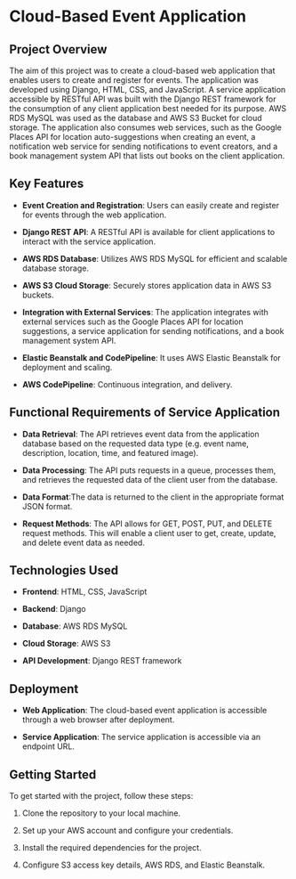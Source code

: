 # Cloud-Based Event Application

## Project Overview

The aim of this project was to create a cloud-based web application that enables users to create and register for events. The application was developed using Django, HTML, CSS, and JavaScript. A service application accessible by RESTful API was built with the Django REST framework for the consumption of any client application best needed for its purpose. AWS RDS MySQL was used as the database and AWS S3 Bucket for cloud storage. The application also consumes web services, such as the Google Places API for location auto-suggestions when creating an event, a notification web service for sending notifications to event creators, and a book management system API that lists out books on the client application.

## Key Features

- **Event Creation and Registration**: Users can easily create and register for events through the web application.

- **Django REST API**: A RESTful API is available for client applications to interact with the service application.

- **AWS RDS Database**: Utilizes AWS RDS MySQL for efficient and scalable database storage.

- **AWS S3 Cloud Storage**: Securely stores application data in AWS S3 buckets.

- **Integration with External Services**: The application integrates with external services such as the Google Places API for location suggestions, a service application for sending notifications, and a book management system API.

- **Elastic Beanstalk and CodePipeline**: It uses AWS Elastic Beanstalk for deployment and scaling.

- **AWS CodePipeline**: Continuous integration, and delivery.
  

## Functional Requirements of Service Application
- **Data Retrieval**: The API retrieves event data from the application database based on the requested data type (e.g. event name, description, location, time, and featured image).

- **Data Processing**: The API puts requests in a queue, processes them, and retrieves the requested data of the client user from the database.

- **Data Format**:The data is returned to the client in the appropriate format JSON format.

- **Request Methods**: The API allows for GET, POST, PUT, and DELETE request methods. This will enable a client user to get, create, update, and delete event data as needed.


## Technologies Used

- **Frontend**: HTML, CSS, JavaScript

- **Backend**: Django

- **Database**: AWS RDS MySQL

- **Cloud Storage**: AWS S3

- **API Development**: Django REST framework
  

## Deployment

- **Web Application**: The cloud-based event application is accessible through a web browser after deployment.

- **Service Application**: The service application is accessible via an endpoint URL.


## Getting Started

To get started with the project, follow these steps:

1. Clone the repository to your local machine.

2. Set up your AWS account and configure your credentials.

3. Install the required dependencies for the project.

4. Configure S3 access key details, AWS RDS, and Elastic Beanstalk.
